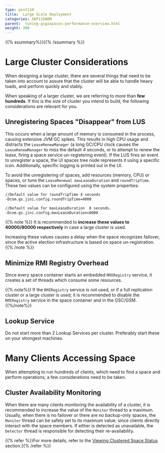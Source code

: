 ```yaml
---
type: post110
title:  Large Scale Deployment
categories: XAP110ADM
parent:  tuning-gigaspaces-performance-overview.html
weight: 300
---
```


{{% ssummary%}}{{% /ssummary %}}

# Large Cluster Considerations



When designing a large cluster, there are several things that need to be taken into account to assure that the cluster will be able to handle heavy loads, and perform quickly and stably.

When speaking of a larger cluster, we are referring to more than **few hundreds**. If this is the size of cluster you intend to build, the following considerations are relevant for you.

## Unregistering Spaces "Disappear" from LUS

This occurs when a large amount of memory is consumed in the process, causing extensive JVM GC spikes. This results in high CPU usage and distracts the `LeaseRenewManager` (a long GC/CPU clock causes the `LeaseRenewManager` to miss the default 4 seconds, or to attempt to renew the lease, firing a space service un-registering event). If the LUS fires an event to unregister a space, the UI spaces tree node represents it using a specific icon. Additionally, specific logging is printed out in the UI.

To avoid the unregistering of spaces, add resources (memory, CPU) or spaces, or tune the `LeaseRenewal maxLeaseDuration` and `roundTripTime`. These two values can be configured using the system properties:


```bash
//Default value for roundTripTime 4 seconds
-Dcom.gs.jini.config.roundTripTime=4000

//Default value for maxLeaseDuration  8 seconds.
-Dcom.gs.jini.config.maxLeaseDuration=8000
```

{{% note %}}
It is recommended to **increase these values to 40000/80000 respectively** in case a large cluster is used.

Increasing these values causes a delay when the space recognizes failover, since the active election infrastructure is based on space un-registration.
{{% /note %}}

## Minimize RMI Registry Overhead

Since every space container starts an embedded `RMIRegistry` service, it creates a set of threads which consume some resources.

{{% note%}}
If the `RMIRegistry` service is not used, or if a full replication cluster or a large cluster is used; it is recommended to disable the `RMIRegistry` service in the space container and in the GSC/GSM.
{{%/note%}}

## Lookup Service

Do not start more than 2 Lookup Services per cluster. Preferably start these on your strongest machines.



# Many Clients Accessing Space

When attempting to run hundreds of clients, which need to find a space and perform operations; a few considerations need to be taken.

## Cluster Availability Monitoring

When there are many clients monitoring the availability of a cluster, it is recommended to increase the value of the `Monitor` thread to a maximum. Usually, when there is no failover or there are no backup-only spaces, the `Monitor` thread can be safely set to its maximum value; since clients directly interact with the space members. If either is detected as unavailable, the `Detector` thread is responsible for detecting their re-availability.

{{% refer %}}For more details, refer to the [Viewing Clustered Space Status](./cluster-view-gigaspaces-browser.html) section.{{% /refer %}}
